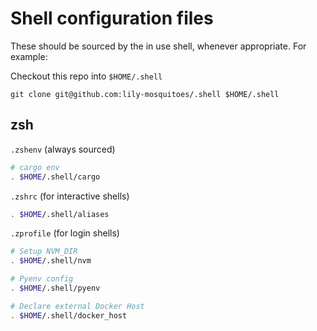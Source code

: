 # Shell configuration files

These should be sourced by the in use shell, whenever appropriate. For example:

Checkout this repo into `$HOME/.shell`

`git clone git@github.com:lily-mosquitoes/.shell $HOME/.shell`

## zsh
`.zshenv` (always sourced)
```zsh
# cargo env
. $HOME/.shell/cargo
```

`.zshrc` (for interactive shells)
```zsh
. $HOME/.shell/aliases
```

`.zprofile` (for login shells)
```zsh
# Setup NVM_DIR
. $HOME/.shell/nvm

# Pyenv config
. $HOME/.shell/pyenv

# Declare external Docker Host
. $HOME/.shell/docker_host
```
